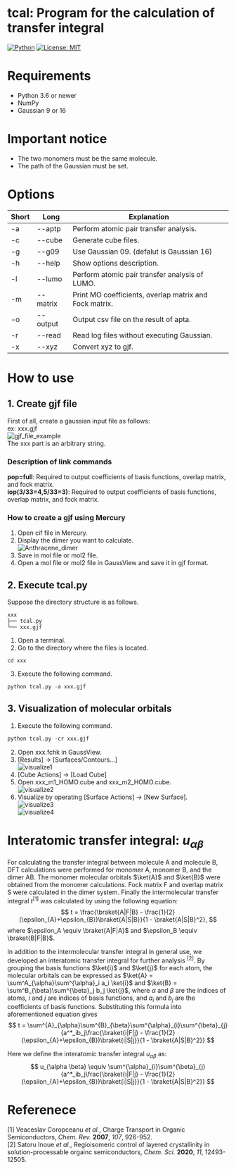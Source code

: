 # tcal: Program for the calculation of transfer integral

[![Python](https://img.shields.io/badge/python-3.6%20or%20newer-blue)](https://www.python.org)
[![License: MIT](https://img.shields.io/badge/License-MIT-blue.svg)](https://opensource.org/licenses/MIT)
<!-- [![docs]()]() -->
<!-- [![DOI]()]() -->

# Requirements
* Python 3.6 or newer
* NumPy
* Gaussian 9 or 16

# Important notice
* The two monomers must be the same molecule.
* The path of the Gaussian must be set.

# Options
|Short|Long|Explanation|
|----|----|----|
|-a|--aptp|Perform atomic pair transfer analysis.|
|-c|--cube|Generate cube files.|
|-g|--g09|Use Gaussian 09. (defalut is Gaussian 16)|
|-h|--help|Show options description.|
|-l|--lumo|Perform atomic pair transfer analysis of LUMO.|
|-m|--matrix|Print MO coefficients, overlap matrix and Fock matrix.|
|-o|--output|Output csv file on the result of apta.|
|-r|--read|Read log files without executing Gaussian.|
|-x|--xyz|Convert xyz to gjf.|

# How to use
## 1. Create gjf file
First of all, create a gaussian input file as follows:  
ex: xxx.gjf  
![gjf_file_example](img/gjf_file_example.png)  
The xxx part is an arbitrary string.

### Description of link commands
**pop=full**: Required to output coefficients of basis functions, overlap matrix, and fock matrix.  
**iop(3/33=4,5/33=3)**: Required to output coefficients of basis functions, overlap matrix, and fock matrix.  

### How to create a gjf using Mercury
1. Open cif file in Mercury.  
2. Display the dimer you want to calculate.  
![Anthracene_dimer](img/Anthracene_dimer.png)  
3. Save in mol file or mol2 file.  
4. Open a mol file or mol2 file in GaussView and save it in gjf format.  


## 2. Execute tcal.py
Suppose the directory structure is as follows.  
```
xxx
├── tcal.py
└── xxx.gjf
```
1. Open a terminal.
2. Go to the directory where the files is located.
```
cd xxx
```
3. Execute the following command.
```python
python tcal.py -a xxx.gjf
```

## 3. Visualization of molecular orbitals
1. Execute the following command.  
```python
python tcal.py -cr xxx.gjf
```
2. Open xxx.fchk in GaussView.  
3. [Results] &rarr; [Surfaces/Contours...]  
![visualize1](img/visualize1.png)  
4. [Cube Actions] &rarr; [Load Cube]  
5. Open xxx_m1_HOMO.cube and xxx_m2_HOMO.cube.  
![visualize2](img/visualize2.png)  
6. Visualize by operating [Surface Actions] &rarr; [New Surface].  
![visualize3](img/visualize3.png)  
![visualize4](img/visualize4.png)  



# Interatomic transfer integral: $u_{\alpha \beta}$
For calculating the transfer integral between molecule A and molecule B, DFT calculations were performed for monomer A, monomer B, and the dimer AB. The monomer molecular orbitals $\ket{A}$ and $\ket{B}$ were obtained from the monomer calculations. Fock matrix F and overlap matrix S were calculated in the dimer system. Finally the intermolecular transfer integral $t^{[1]}$ was calculated by using the following equation:
$$
t = \frac{\braket{A|F|B} - \frac{1}{2} (\epsilon_{A}+\epsilon_{B})\braket{A|S|B}}{1 - \braket{A|S|B}^2},
$$
where $\epsilon_A \equiv \braket{A|F|A}$ and $\epsilon_B \equiv \braket{B|F|B}$.  

In addition to the intermolecular transfer integral in general use, we developed an interatomic transfer integral for further analysis $^{[2]}$. By grouping the basis functions $\ket{i}$ and $\ket{j}$ for each atom, the molecular orbitals can be expressed as $\ket{A} = \sum^A_{\alpha}\sum^{\alpha}_i a_i \ket{i}$ and $\ket{B} = \sum^B_{\beta}\sum^{\beta}_j b_j \ket{j}$, where $\alpha$ and $\beta$ are the indices of atoms, $i$ and $j$ are indices of basis functions, and $a_i$ and $b_j$ are the coefficients of basis functions. Substituting this formula into aforementioned equation gives
$$
t = \sum^{A}_{\alpha}\sum^{B}_{\beta}\sum^{\alpha}_{i}\sum^{\beta}_{j}{a^*_ib_j\frac{\braket{i|F|j} - \frac{1}{2} (\epsilon_{A}+\epsilon_{B})\braket{i|S|j}}{1 - \braket{A|S|B}^2}}
$$

Here we define the interatomic transfer integral $u_{\alpha\beta}$ as:  
$$
u_{\alpha \beta} \equiv \sum^{\alpha}_{i}\sum^{\beta}_{j}{a^*_ib_j\frac{\braket{i|F|j} - \frac{1}{2} (\epsilon_{A}+\epsilon_{B})\braket{i|S|j}}{1 - \braket{A|S|B}^2}}
$$

# Referenece
[1] Veaceslav Coropceanu *et al.*, Charge Transport in Organic Semiconductors, *Chem. Rev.* **2007**, *107*, 926-952.  
[2] Satoru Inoue *et al.*, Regioisomeric control of layered crystallinity in solution-processable orgainc semiconductors, *Chem. Sci.* **2020**, *11*, 12493-12505.  

